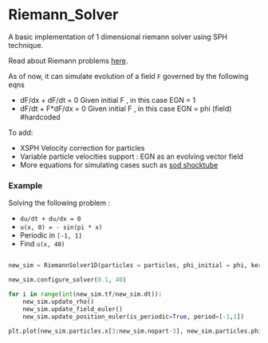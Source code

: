 # Riemann_Solver

A basic implementation of 1 dimensional riemann solver using SPH technique. 

Read about Riemann problems [here](https://en.wikipedia.org/wiki/Riemann_problem). 

As of now, it can simulate evolution of a field `F` governed by the following eqns
- dF/dx + dF/dt = 0     Given initial F , in this case EGN = 1
- dF/dt + F\*dF/dx = 0    Given initial F , in this case EGN = phi (field) #hardcoded 


To add:

- XSPH Velocity correction for particles
- Variable particle velocities support : EGN as an evolving vector field 
- More equations for simulating cases such as [sod shocktube](https://en.wikipedia.org/wiki/Sod_shock_tube)

### Example

Solving the following problem :
- `du/dt + du/dx = 0`
- `u(x, 0) = - sin(pi * x)`
- Periodic in `[-1, 1]`
- Find `u(x, 40)`

```Python

new_sim = RiemannSolver1D(particles = particles, phi_initial = phi, kernel = vec_kernel, EGN = 1)

new_sim.configure_solver(0.1, 40)

for i in range(int(new_sim.tf/new_sim.dt)):
    new_sim.update_rho()
    new_sim.update_field_euler()
    new_sim.update_position_euler(is_periodic=True, period=[-1,1])
    
plt.plot(new_sim.particles.x[3:new_sim.nopart-3], new_sim.particles.phi[3:new_sim.nopart-3])
```

